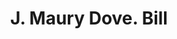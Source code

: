 ---
doi: 10.7916/D8MD09Z1
date_other: '1890'
date_other_textual: 1890-1899
form: printed ephemera
genre:
- Invoices
name:
- J. Maury Dove
object_in_context_url: https://biggert.cul.columbia.edu/items/view/ave_biggert_00100
subject_hierarchical_geographic:
- Washington, District of Columbia, United States
subject_name:
- J. Maury Dove
title: J. Maury Dove. Bill
sort_title: J. Maury Dove. Bill
call_number: ave_biggert_00100
coordinates:
- 38.90472222222222,-77.01638888888888
pid: ave_biggert_00100
identifiers: ave_biggert_00100
thumbnail: https://derivativo-2.library.columbia.edu/iiif/2/ldpd:342799/full/!256,256/0/native.jpg
permalink: "/biggert/ave_biggert_00100/"
layout: iiif-image-page
---